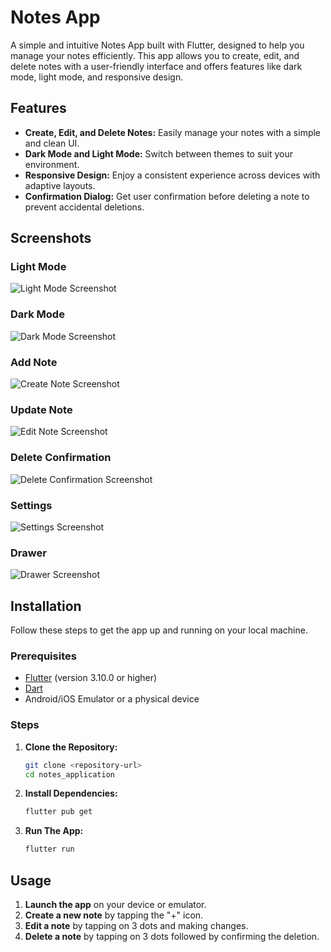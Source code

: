 # Notes App

A simple and intuitive Notes App built with Flutter, designed to help you manage your notes efficiently. This app allows you to create, edit, and delete notes with a user-friendly interface and offers features like dark mode, light mode, and responsive design.

## Features

- **Create, Edit, and Delete Notes:** Easily manage your notes with a simple and clean UI.
- **Dark Mode and Light Mode:** Switch between themes to suit your environment.
- **Responsive Design:** Enjoy a consistent experience across devices with adaptive layouts.
- **Confirmation Dialog:** Get user confirmation before deleting a note to prevent accidental deletions.

## Screenshots

### Light Mode

![Light Mode Screenshot](assets/Screenshots/light_mode.png)

### Dark Mode

![Dark Mode Screenshot](assets/Screenshots/dark_mode.png)

### Add Note

![Create Note Screenshot](assets/Screenshots/add_note.png)

### Update Note

![Edit Note Screenshot](assets/Screenshots/update_note.png)

### Delete Confirmation

![Delete Confirmation Screenshot](assets/Screenshots/delete_note.png)

### Settings

![Settings Screenshot](assets/Screenshots/settings.png)

### Drawer

![Drawer Screenshot](assets/Screenshots/drawer.png)

## Installation

Follow these steps to get the app up and running on your local machine.

### Prerequisites

- [Flutter](https://flutter.dev/docs/get-started/install) (version 3.10.0 or higher)
- [Dart](https://dart.dev/get-dart)
- Android/iOS Emulator or a physical device

### Steps

1. **Clone the Repository:**
   ```sh
   git clone <repository-url>
   cd notes_application
2. **Install Dependencies:**
   ```sh
   flutter pub get
3. **Run The App:**
   ```sh
   flutter run

## Usage

1. **Launch the app** on your device or emulator.
2. **Create a new note** by tapping the "+" icon.
3. **Edit a note** by tapping on 3 dots and making changes.
4. **Delete a note** by tapping on 3 dots followed by confirming the deletion.

